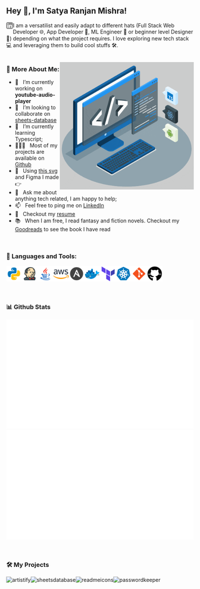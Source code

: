 ## Hey 👋, I'm Satya Ranjan Mishra!
<a href='https://www.linkedin.com/in/satya-mishra-6a86361a6/'><img align='left' alt="linkedin" src="https://raw.githubusercontent.com/satyaranjan123/satyaranjan123/ba8c014868685ecf4a07d7a10f651bb899d5e681/assets/linkedin.svg" height='18px'/></a>


I am a versatilist and easily adapt to different hats (Full Stack Web Developer 🌐, App Developer 📱, ML Engineer 🤖 or beginner level Designer 🎨) depending on what the project requires. I love exploring new tech stack 💻 and leveraging them to build cool stuffs 🛠️. 
<br/>
<br/>

<img align="right" alt="GIF" src="https://raw.githubusercontent.com/satyaranjan123/satyaranjan123/main/techstack.gif" width="360px"/>
  
### 🧐 More About Me:

- 🔭 &nbsp; I’m currently working on **youtube-audio-player**
- 🤝 &nbsp; I’m looking to collaborate on [sheets-database](https://github.com/rahul-jha98/sheets-database)
- 🌱 &nbsp; I’m currently learning Typescript; 
- 👨🏻‍💻 &nbsp; Most of my projects are available on [Github](https://github.com/rahul-jha98?tab=repositories)
- 🎨 &nbsp; Using [this svg](https://storyset.com/illustration/javascript-frameworks/amico) and Figma I made 👉
- 💬 &nbsp; Ask me about anything tech related, I am happy to help;
- 📫 &nbsp; Feel free to ping me on [LinkedIn](https://www.linkedin.com/in/rahul-jha98/)
- 📝 &nbsp; Checkout my [resume](https://drive.google.com/file/d/1ZpR5pVBTnl_Qybq7GE3MGy1SB1JehVSE/view?usp=sharing)
- 📚 &nbsp; When I am free, I read fantasy and fiction novels. Checkout my [Goodreads](https://www.goodreads.com/rahul-jha98) to see the book I have read

<br>

### 🔨 Languages and Tools:
<a href="https://www.python.org" target="_blank"><img align="left" alt="Python" height ="42px" src="https://raw.githubusercontent.com/satyaranjan123/satyaranjan123/f45af08b4b7775996490f92ad2dd04e067687ccf/assets/icons8-python.svg"></a>
<a href="https://www.jenkins.io/" target="_blank"> <img align="left" alt="Android" height ="42px" src="https://raw.githubusercontent.com/satyaranjan123/satyaranjan123/f45af08b4b7775996490f92ad2dd04e067687ccf/assets/icons8-jenkins.svg"> </a>
<a href="https://www.java.com" target="_blank"><img align="left" alt="Java" height ="42px" src="https://raw.githubusercontent.com/satyaranjan123/satyaranjan123/f45af08b4b7775996490f92ad2dd04e067687ccf/assets/icons8-java.svg"></a>
<a href="https://aws.amazon.com/" target="_blank"> <img align="left" src="https://raw.githubusercontent.com/satyaranjan123/satyaranjan123/f45af08b4b7775996490f92ad2dd04e067687ccf/assets/icons8-amazon-web-services.svg" height ="42px"/> </a>
<a href="https://www.ansible.com/" target="_blank"> <img align="left" alt="JavaScript" height ="42px"  src="https://raw.githubusercontent.com/satyaranjan123/satyaranjan123/f45af08b4b7775996490f92ad2dd04e067687ccf/assets/icons8-ansible.svg"> </a>
<a href="https://www.docker.com/" target="_blank"><img align="left" alt="Typescirpt" height ="42px" src="https://raw.githubusercontent.com/satyaranjan123/satyaranjan123/f45af08b4b7775996490f92ad2dd04e067687ccf/assets/icons8-docker.svg"></a>
<a href="https://www.terraform.io/" target="_blank"> <img align="left" alt="React" height ="42px" src="https://raw.githubusercontent.com/satyaranjan123/satyaranjan123/f45af08b4b7775996490f92ad2dd04e067687ccf/assets/icons8-terraform.svg"></a>
<a href="https://kubernetes.io/" target="_blank"><img align="left" alt="Node.js" height ="42px" src="https://raw.githubusercontent.com/satyaranjan123/satyaranjan123/f45af08b4b7775996490f92ad2dd04e067687ccf/assets/icons8-kubernetes.svg"></a>
<a href="https://git-scm.com/" target="_blank"> <img src="https://raw.githubusercontent.com/satyaranjan123/satyaranjan123/f45af08b4b7775996490f92ad2dd04e067687ccf/assets/icons8-git.svg" align="left" alt="git" height='42px'/> </a>
<a href="https://www.github.com/" target="_blank"> <img src="https://raw.githubusercontent.com/satyaranjan123/satyaranjan123/f45af08b4b7775996490f92ad2dd04e067687ccf/assets/icons8-github.svg" height='42px'/> </a>

<br>


### 📊 Github Stats
<a href='https://github.com/satyaranjan123/github-stats-transparent'>
  
![Stats Overview](https://raw.githubusercontent.com/rahul-jha98/github-stats-transparent/output/generated/overview.svg)
![Most Used Languages](https://raw.githubusercontent.com/rahul-jha98/github-stats-transparent/output/generated/languages.svg)

</a>

<br>

### 🛠️ My Projects
<a href="https://github.com/rahul-jha98/Artistify.ai" target="_blank"> <img alt="artistify" src="./projects/artistify.svg" height="68" align="left"> </a>
<a href="https://github.com/rahul-jha98/sheets-database" target="_blank"> <img alt="sheetsdatabase" src="./projects/sheetsdatabase.svg"  height="68" align="left"> </a>
<a href="https://github.com/rahul-jha98/README_icons" target="_blank"> <img alt="readmeicons" src="./projects/readmeicons.svg" height="68" align="left"> </a>
<a href="https://github.com/rahul-jha98/PasswordKeeper" target="_blank"> <img alt="passwordkeeper" src="./projects/passwordkeeper.svg" height="68" align="left"> </a>
